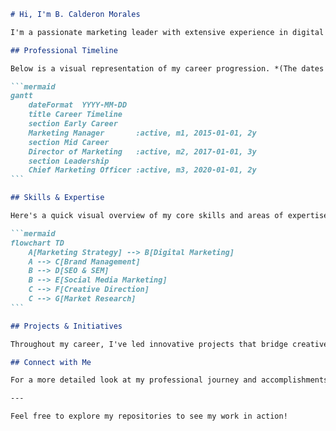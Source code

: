 ````markdown
# Hi, I'm B. Calderon Morales

I'm a passionate marketing leader with extensive experience in digital marketing, brand management, and strategic innovation. My career has been driven by a commitment to creative storytelling and data-driven strategy, helping brands connect with their audiences in meaningful ways.

## Professional Timeline

Below is a visual representation of my career progression. *(The dates and titles below are illustrative—please update them with your actual milestones.)*

```mermaid
gantt
    dateFormat  YYYY-MM-DD
    title Career Timeline
    section Early Career
    Marketing Manager       :active, m1, 2015-01-01, 2y
    section Mid Career
    Director of Marketing   :active, m2, 2017-01-01, 3y
    section Leadership
    Chief Marketing Officer :active, m3, 2020-01-01, 2y
```

## Skills & Expertise

Here's a quick visual overview of my core skills and areas of expertise:

```mermaid
flowchart TD
    A[Marketing Strategy] --> B[Digital Marketing]
    A --> C[Brand Management]
    B --> D[SEO & SEM]
    B --> E[Social Media Marketing]
    C --> F[Creative Direction]
    C --> G[Market Research]
```

## Projects & Initiatives

Throughout my career, I've led innovative projects that bridge creative marketing with data analytics, fostering growth and engagement for diverse brands. My approach combines strategic planning with hands-on execution, ensuring every campaign resonates with its target audience.

## Connect with Me

For a more detailed look at my professional journey and accomplishments, visit my [LinkedIn profile](http://linkedin.com/in/bcalderonmorales-cmoe).

---

Feel free to explore my repositories to see my work in action!